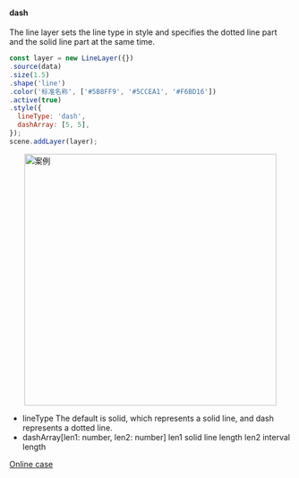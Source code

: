 #### dash

The line layer sets the line type in style and specifies the dotted line part and the solid line part at the same time.

```javascript
const layer = new LineLayer({})
.source(data)
.size(1.5)
.shape('line')
.color('标准名称', ['#5B8FF9', '#5CCEA1', '#F6BD16'])
.active(true)
.style({
  lineType: 'dash',
  dashArray: [5, 5],
});
scene.addLayer(layer);
```

<img width="450px" style="display: block;margin: 0 auto;" alt="案例" src='https://gw.alipayobjects.com/mdn/rms_816329/afts/img/A*pb3FRZnaa0AAAAAAAAAAAAAAARQnAQ'>

* lineType
  The default is solid, which represents a solid line, and dash represents a dotted line.
* dashArray\[len1: number, len2: number]
  len1 solid line length
  len2 interval length

[Online case](/examples/line/arc#trip_arc_dark_linear)
